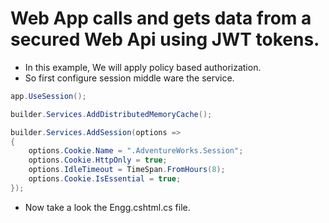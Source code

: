 # Web App calls and gets data from a secured Web Api using JWT tokens. 

- In this example, We will apply policy based authorization. 
- So first configure session middle ware the service.
```cs
app.UseSession();
```

```cs
builder.Services.AddDistributedMemoryCache();

builder.Services.AddSession(options =>
{
    options.Cookie.Name = ".AdventureWorks.Session";
    options.Cookie.HttpOnly = true;
    options.IdleTimeout = TimeSpan.FromHours(8);
    options.Cookie.IsEssential = true;
});
```

- Now take a look the Engg.cshtml.cs file.